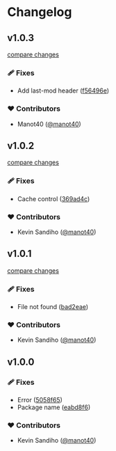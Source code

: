 # Changelog


## v1.0.3

[compare changes](https://github.com/manot40/nuxt-ipx-cache/compare/v1.0.2...v1.0.3)

### 🩹 Fixes

- Add last-mod header ([f56496e](https://github.com/manot40/nuxt-ipx-cache/commit/f56496e))

### ❤️ Contributors

- Manot40 ([@manot40](http://github.com/manot40))

## v1.0.2

[compare changes](https://github.com/manot40/nuxt-ipx-cache/compare/v1.0.1...v1.0.2)

### 🩹 Fixes

- Cache control ([369ad4c](https://github.com/manot40/nuxt-ipx-cache/commit/369ad4c))

### ❤️ Contributors

- Kevin Sandiho ([@manot40](http://github.com/manot40))

## v1.0.1

[compare changes](https://github.com/manot40/nuxt-ipx-cache/compare/v1.0.0...v1.0.1)

### 🩹 Fixes

- File not found ([bad2eae](https://github.com/manot40/nuxt-ipx-cache/commit/bad2eae))

### ❤️ Contributors

- Kevin Sandiho ([@manot40](http://github.com/manot40))

## v1.0.0


### 🩹 Fixes

- Error ([5058f65](https://github.com/manot40/nuxt-ipx-cache/commit/5058f65))
- Package name ([eabd8f6](https://github.com/manot40/nuxt-ipx-cache/commit/eabd8f6))

### ❤️ Contributors

- Kevin Sandiho ([@manot40](http://github.com/manot40))

